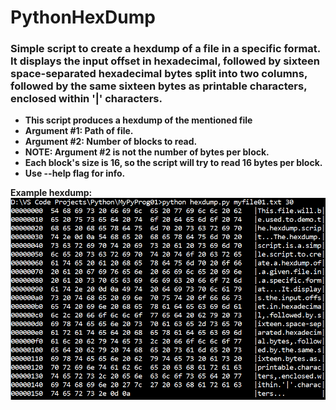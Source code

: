 # PythonHexDump
### Simple script to create a hexdump of a file in a specific format. It displays the input offset in hexadecimal, followed by sixteen space-separated hexadecimal bytes split into two columns, followed by the same sixteen bytes as printable characters, enclosed within '|' characters.

* __This script produces a hexdump of the mentioned file__
* __Argument #1: Path of file.__
* __Argument #2: Number of blocks to read.__
* __NOTE: Argument #2 is not the number of bytes per block.__
* __Each block's size is 16, so the script will try to read 16 bytes per block.__
* __Use --help flag for info.__

__Example hexdump:__
![](https://github.com/Demkeys/PythonHexDump/blob/master/screencap3.png "Screenshot")


